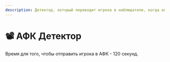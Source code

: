 ```yaml
---
description: Детектор, который переводит игрока в наблюдатели, когда он АФК.
---
```


# 📽 АФК Детектор

Время для того, чтобы отправить игрока в АФК - 120 секунд.

